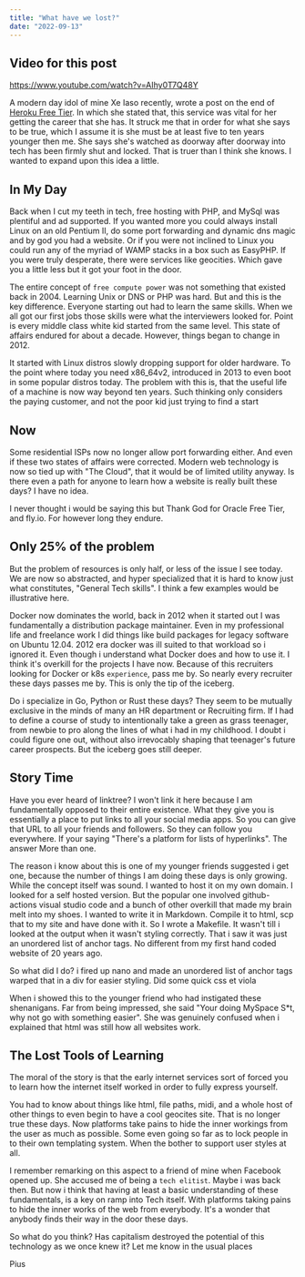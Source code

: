 ```yaml
---
title: "What have we lost?"
date: "2022-09-13"
---
```


## Video for this post

https://www.youtube.com/watch?v=AIhy0T7Q48Y

A modern day idol of mine Xe Iaso recently, wrote a post on the end of [Heroku Free Tier](https://xeiaso.net/blog/rip-heroku). In which she stated that, this service was vital for her getting the career that she has. It struck me that in order for what she says to be true, which I assume it is she must be at least five to ten years younger then me. She says she's watched as doorway after doorway into tech has been firmly shut and locked. That is truer than I think she knows. I wanted to expand upon this idea a little.

## In My Day

Back when I cut my teeth in tech, free hosting with PHP, and MySql was plentiful and ad supported. If you wanted more you could always install Linux on an old Pentium II, do some port forwarding and dynamic dns magic and by god you had a website. Or if you were not inclined to Linux you could run any of the myriad of WAMP stacks in a box such as EasyPHP. If you were truly desperate, there were services like geocities. Which gave you a little less but it got your foot in the door.

The entire concept of `free compute power` was not something that existed back in 2004. Learning Unix or DNS or PHP was hard. But and this is the key difference. Everyone starting out had to learn the same skills. When we all got our first jobs those skills were what the interviewers looked for. Point is every middle class white kid started from the same level. This state of affairs endured for about a decade. However, things began to change in 2012.

It started with Linux distros slowly dropping support for older hardware. To the point where today you need x86\_64v2, introduced in 2013 to even boot in some popular distros today. The problem with this is, that the useful life of a machine is now way beyond ten years. Such thinking only considers the paying customer, and not the poor kid just trying to find a start

## Now

Some residential ISPs now no longer allow port forwarding either. And even if these two states of affairs were corrected. Modern web technology is now so tied up with "The Cloud", that it would be of limited utility anyway. Is there even a path for anyone to learn how a website is really built these days? I have no idea.

I never thought i would be saying this but Thank God for Oracle Free Tier, and fly.io. For however long they endure.

## Only 25% of the problem

But the problem of resources is only half, or less of the issue I see today. We are now so abstracted, and hyper specialized that it is hard to know just what constitutes, "General Tech skills". I think a few examples would be illustrative here.

Docker now dominates the world, back in 2012 when it started out I was fundamentally a distribution package maintainer. Even in my professional life and freelance work I did things like build packages for legacy software on Ubuntu 12.04. 2012 era docker was ill suited to that workload so i ignored it. Even though i understand what Docker does and how to use it. I think it's overkill for the projects I have now. Because of this recruiters looking for Docker or k8s `experience`, pass me by. So nearly every recruiter these days passes me by. This is only the tip of the iceberg.

Do i specialize in Go, Python or Rust these days? They seem to be mutually exclusive in the minds of many an HR department or Recruiting firm. If I had to define a course of study to intentionally take a green as grass teenager, from newbie to pro along the lines of what i had in my childhood. I doubt i could figure one out, without also irrevocably shaping that teenager's future career prospects. But the iceberg goes still deeper.

## Story Time

Have you ever heard of linktree? I won't link it here because I am fundamentally opposed to their entire existence. What they give you is essentially a place to put links to all your social media apps. So you can give that URL to all your friends and followers. So they can follow you everywhere. If your saying "There's a platform for lists of hyperlinks". The answer More than one.

The reason i know about this is one of my younger friends suggested i get one, because the number of things I am doing these days is only growing. While the concept itself was sound. I wanted to host it on my own domain. I looked for a self hosted version. But the popular one involved github-actions visual studio code and a bunch of other overkill that made my brain melt into my shoes. I wanted to write it in Markdown. Compile it to html, scp that to my site and have done with it. So I wrote a Makefile. It wasn't till i looked at the output when it wasn't styling correctly. That i saw it was just an unordered list of anchor tags. No different from my first hand coded website of 20 years ago.

So what did I do? i fired up nano and made an unordered list of anchor tags warped that in a div for easier styling. Did some quick css et viola

When i showed this to the younger friend who had instigated these shenanigans. Far from being impressed, she said "Your doing MySpace S\*t, why not go with something easier". She was genuinely confused when i explained that html was still how all websites work.

## The Lost Tools of Learning

The moral of the story is that the early internet services sort of forced you to learn how the internet itself worked in order to fully express yourself.

You had to know about things like html, file paths, midi, and a whole host of other things to even begin to have a cool geocites site. That is no longer true these days. Now platforms take pains to hide the inner workings from the user as much as possible. Some even going so far as to lock people in to their own templating system. When the bother to support user styles at all.

I remember remarking on this aspect to a friend of mine when Facebook opened up. She accused me of being a `tech elitist`. Maybe i was back then. But now i think that having at least a basic understanding of these fundamentals, is a key on ramp into Tech itself. With platforms taking pains to hide the inner works of the web from everybody. It's a wonder that anybody finds their way in the door these days.

So what do you think? Has capitalism destroyed the potential of this technology as we once knew it? Let me know in the usual places

Pius
